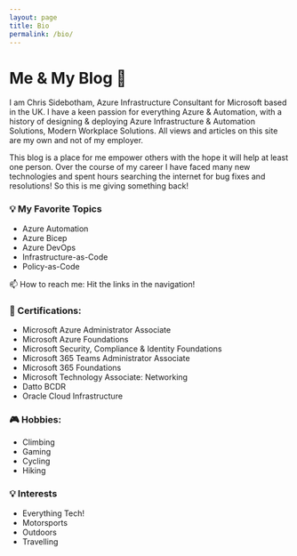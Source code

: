 ```yaml
---
layout: page
title: Bio
permalink: /bio/
---
```


# Me & My Blog 👋

I am Chris Sidebotham, Azure Infrastructure Consultant for Microsoft based in the UK. I have a keen passion for everything Azure & Automation, with a history of designing & deploying Azure Infrastructure & Automation Solutions, Modern Workplace Solutions. All views and articles on this site are my own and not of my employer.

This blog is a place for me empower others with the hope it will help at least one person. Over the course of my career I have faced many new technologies and spent hours searching the internet for bug fixes and resolutions! So this is me giving something back!

### 💡 My Favorite Topics
- Azure Automation
- Azure Bicep 
- Azure DevOps 
- Infrastructure-as-Code
- Policy-as-Code 

📫 How to reach me: Hit the links in the navigation!

### 📜 Certifications: 
- Microsoft Azure Administrator Associate
- Microsoft Azure Foundations 
- Microsoft Security, Compliance & Identity Foundations
- Microsoft 365 Teams Administrator Associate
- Microsoft 365 Foundations
- Microsoft Technology Associate: Networking 
- Datto BCDR
- Oracle Cloud Infrastructure

### 🎮 Hobbies: 
- Climbing 
- Gaming 
- Cycling 
- Hiking

### 💡 Interests
- Everything Tech! 
- Motorsports
- Outdoors
- Travelling  
